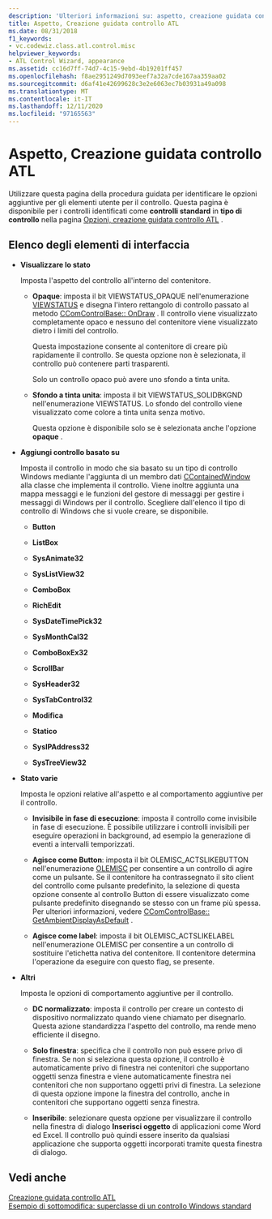 ```yaml
---
description: 'Ulteriori informazioni su: aspetto, creazione guidata controllo ATL'
title: Aspetto, Creazione guidata controllo ATL
ms.date: 08/31/2018
f1_keywords:
- vc.codewiz.class.atl.control.misc
helpviewer_keywords:
- ATL Control Wizard, appearance
ms.assetid: cc16d7ff-74d7-4c15-9ebd-4b19201ff457
ms.openlocfilehash: f8ae2951249d7093eef7a32a7cde167aa359aa02
ms.sourcegitcommit: d6af41e42699628c3e2e6063ec7b03931a49a098
ms.translationtype: MT
ms.contentlocale: it-IT
ms.lasthandoff: 12/11/2020
ms.locfileid: "97165563"
---
```

# <a name="appearance-atl-control-wizard"></a>Aspetto, Creazione guidata controllo ATL

Utilizzare questa pagina della procedura guidata per identificare le opzioni aggiuntive per gli elementi utente per il controllo. Questa pagina è disponibile per i controlli identificati come **controlli standard** in **tipo di controllo** nella pagina [Opzioni, creazione guidata controllo ATL](../../atl/reference/options-atl-control-wizard.md) .

## <a name="uielement-list"></a>Elenco degli elementi di interfaccia

- **Visualizzare lo stato**

   Imposta l'aspetto del controllo all'interno del contenitore.

  - **Opaque**: imposta il bit VIEWSTATUS_OPAQUE nell'enumerazione [VIEWSTATUS](/windows/win32/api/ocidl/ne-ocidl-viewstatus) e disegna l'intero rettangolo di controllo passato al metodo [CComControlBase:: OnDraw](../../atl/reference/ccomcontrolbase-class.md#ondraw) . Il controllo viene visualizzato completamente opaco e nessuno del contenitore viene visualizzato dietro i limiti del controllo.

      Questa impostazione consente al contenitore di creare più rapidamente il controllo. Se questa opzione non è selezionata, il controllo può contenere parti trasparenti.

      Solo un controllo opaco può avere uno sfondo a tinta unita.

  - **Sfondo a tinta unita**: imposta il bit VIEWSTATUS_SOLIDBKGND nell'enumerazione VIEWSTATUS. Lo sfondo del controllo viene visualizzato come colore a tinta unita senza motivo.

      Questa opzione è disponibile solo se è selezionata anche l'opzione **opaque** .

- **Aggiungi controllo basato su**

   Imposta il controllo in modo che sia basato su un tipo di controllo Windows mediante l'aggiunta di un membro dati [CContainedWindow](ccontainedwindowt-class.md) alla classe che implementa il controllo. Viene inoltre aggiunta una mappa messaggi e le funzioni del gestore di messaggi per gestire i messaggi di Windows per il controllo. Scegliere dall'elenco il tipo di controllo di Windows che si vuole creare, se disponibile.

  - **Button**

  - **ListBox**

  - **SysAnimate32**

  - **SysListView32**

  - **ComboBox**

  - **RichEdit**

  - **SysDateTimePick32**

  - **SysMonthCal32**

  - **ComboBoxEx32**

  - **ScrollBar**

  - **SysHeader32**

  - **SysTabControl32**

  - **Modifica**

  - **Statico**

  - **SysIPAddress32**

  - **SysTreeView32**

- **Stato varie**

   Imposta le opzioni relative all'aspetto e al comportamento aggiuntive per il controllo.

  - **Invisibile in fase di esecuzione**: imposta il controllo come invisibile in fase di esecuzione. È possibile utilizzare i controlli invisibili per eseguire operazioni in background, ad esempio la generazione di eventi a intervalli temporizzati.

  - **Agisce come Button**: imposta il bit OLEMISC_ACTSLIKEBUTTON nell'enumerazione [OLEMISC](/windows/win32/api/oleidl/ne-oleidl-olemisc) per consentire a un controllo di agire come un pulsante. Se il contenitore ha contrassegnato il sito client del controllo come pulsante predefinito, la selezione di questa opzione consente al controllo Button di essere visualizzato come pulsante predefinito disegnando se stesso con un frame più spessa. Per ulteriori informazioni, vedere [CComControlBase:: GetAmbientDisplayAsDefault](../../atl/reference/ccomcontrolbase-class.md#getambientdisplayasdefault) .

  - **Agisce come label**: imposta il bit OLEMISC_ACTSLIKELABEL nell'enumerazione OLEMISC per consentire a un controllo di sostituire l'etichetta nativa del contenitore. Il contenitore determina l'operazione da eseguire con questo flag, se presente.

- **Altri**

   Imposta le opzioni di comportamento aggiuntive per il controllo.

  - **DC normalizzato**: imposta il controllo per creare un contesto di dispositivo normalizzato quando viene chiamato per disegnarlo. Questa azione standardizza l'aspetto del controllo, ma rende meno efficiente il disegno.

  - **Solo finestra**: specifica che il controllo non può essere privo di finestra. Se non si seleziona questa opzione, il controllo è automaticamente privo di finestra nei contenitori che supportano oggetti senza finestra e viene automaticamente finestra nei contenitori che non supportano oggetti privi di finestra. La selezione di questa opzione impone la finestra del controllo, anche in contenitori che supportano oggetti senza finestra.

  - **Inseribile**: selezionare questa opzione per visualizzare il controllo nella finestra di dialogo **Inserisci oggetto** di applicazioni come Word ed Excel. Il controllo può quindi essere inserito da qualsiasi applicazione che supporta oggetti incorporati tramite questa finestra di dialogo.

## <a name="see-also"></a>Vedi anche

[Creazione guidata controllo ATL](../../atl/reference/atl-control-wizard.md)<br/>
[Esempio di sottomodifica: superclasse di un controllo Windows standard](https://github.com/Microsoft/VCSamples/tree/master/VC2008Samples/ATL/Controls/SubEdit)
